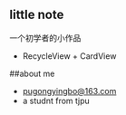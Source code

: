 
## little note
一个初学者的小作品



* RecycleView + CardView



##about me

* pugongyingbo@163.com
* a studnt from tjpu